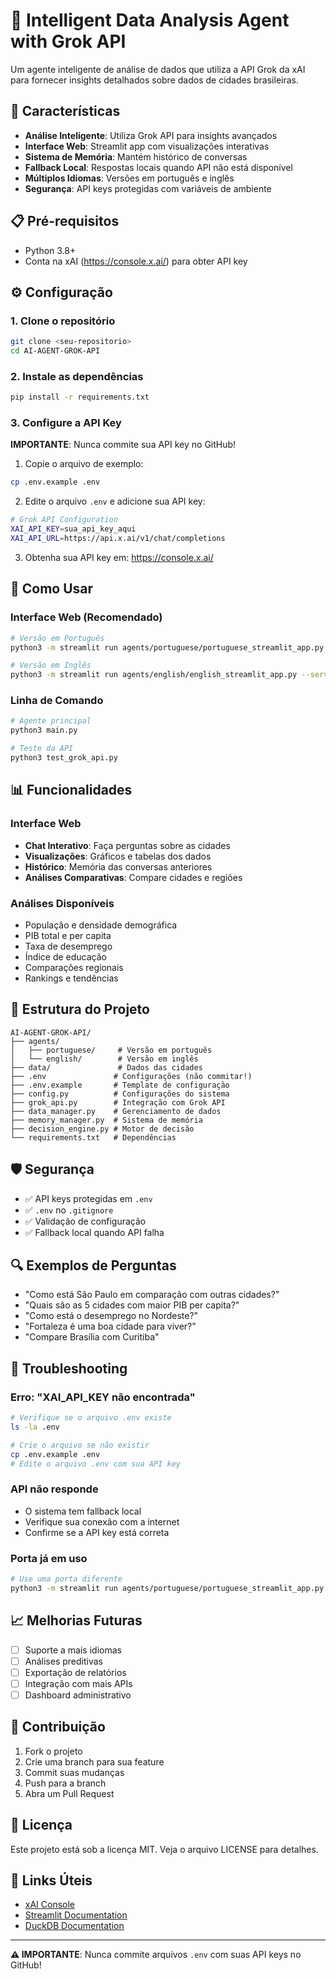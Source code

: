 # 🤖 Intelligent Data Analysis Agent with Grok API

Um agente inteligente de análise de dados que utiliza a API Grok da xAI para fornecer insights detalhados sobre dados de cidades brasileiras.

## 🚀 Características

- **Análise Inteligente**: Utiliza Grok API para insights avançados
- **Interface Web**: Streamlit app com visualizações interativas
- **Sistema de Memória**: Mantém histórico de conversas
- **Fallback Local**: Respostas locais quando API não está disponível
- **Múltiplos Idiomas**: Versões em português e inglês
- **Segurança**: API keys protegidas com variáveis de ambiente

## 📋 Pré-requisitos

- Python 3.8+
- Conta na xAI (https://console.x.ai/) para obter API key

## ⚙️ Configuração

### 1. Clone o repositório
```bash
git clone <seu-repositorio>
cd AI-AGENT-GROK-API
```

### 2. Instale as dependências
```bash
pip install -r requirements.txt
```

### 3. Configure a API Key

**IMPORTANTE**: Nunca commite sua API key no GitHub!

1. Copie o arquivo de exemplo:
```bash
cp .env.example .env
```

2. Edite o arquivo `.env` e adicione sua API key:
```bash
# Grok API Configuration
XAI_API_KEY=sua_api_key_aqui
XAI_API_URL=https://api.x.ai/v1/chat/completions
```

3. Obtenha sua API key em: https://console.x.ai/

## 🎯 Como Usar

### Interface Web (Recomendado)
```bash
# Versão em Português
python3 -m streamlit run agents/portuguese/portuguese_streamlit_app.py --server.port 8501

# Versão em Inglês
python3 -m streamlit run agents/english/english_streamlit_app.py --server.port 8502
```

### Linha de Comando
```bash
# Agente principal
python3 main.py

# Teste da API
python3 test_grok_api.py
```

## 📊 Funcionalidades

### Interface Web
- **Chat Interativo**: Faça perguntas sobre as cidades
- **Visualizações**: Gráficos e tabelas dos dados
- **Histórico**: Memória das conversas anteriores
- **Análises Comparativas**: Compare cidades e regiões

### Análises Disponíveis
- População e densidade demográfica
- PIB total e per capita
- Taxa de desemprego
- Índice de educação
- Comparações regionais
- Rankings e tendências

## 🔧 Estrutura do Projeto

```
AI-AGENT-GROK-API/
├── agents/
│   ├── portuguese/     # Versão em português
│   └── english/        # Versão em inglês
├── data/               # Dados das cidades
├── .env               # Configurações (não commitar!)
├── .env.example       # Template de configuração
├── config.py          # Configurações do sistema
├── grok_api.py        # Integração com Grok API
├── data_manager.py    # Gerenciamento de dados
├── memory_manager.py  # Sistema de memória
├── decision_engine.py # Motor de decisão
└── requirements.txt   # Dependências
```

## 🛡️ Segurança

- ✅ API keys protegidas em `.env`
- ✅ `.env` no `.gitignore`
- ✅ Validação de configuração
- ✅ Fallback local quando API falha

## 🔍 Exemplos de Perguntas

- "Como está São Paulo em comparação com outras cidades?"
- "Quais são as 5 cidades com maior PIB per capita?"
- "Como está o desemprego no Nordeste?"
- "Fortaleza é uma boa cidade para viver?"
- "Compare Brasília com Curitiba"

## 🚨 Troubleshooting

### Erro: "XAI_API_KEY não encontrada"
```bash
# Verifique se o arquivo .env existe
ls -la .env

# Crie o arquivo se não existir
cp .env.example .env
# Edite o arquivo .env com sua API key
```

### API não responde
- O sistema tem fallback local
- Verifique sua conexão com a internet
- Confirme se a API key está correta

### Porta já em uso
```bash
# Use uma porta diferente
python3 -m streamlit run agents/portuguese/portuguese_streamlit_app.py --server.port 8503
```

## 📈 Melhorias Futuras

- [ ] Suporte a mais idiomas
- [ ] Análises preditivas
- [ ] Exportação de relatórios
- [ ] Integração com mais APIs
- [ ] Dashboard administrativo

## 🤝 Contribuição

1. Fork o projeto
2. Crie uma branch para sua feature
3. Commit suas mudanças
4. Push para a branch
5. Abra um Pull Request

## 📄 Licença

Este projeto está sob a licença MIT. Veja o arquivo LICENSE para detalhes.

## 🔗 Links Úteis

- [xAI Console](https://console.x.ai/)
- [Streamlit Documentation](https://docs.streamlit.io/)
- [DuckDB Documentation](https://duckdb.org/docs/)

---

**⚠️ IMPORTANTE**: Nunca commite arquivos `.env` com suas API keys no GitHub!